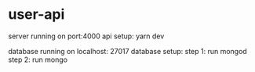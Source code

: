 # user-api

server running on port:4000
api setup:
yarn dev


database running on localhost: 27017
database setup:
step 1: run mongod
step 2: run mongo
